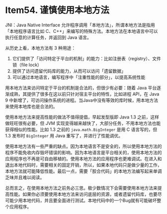 # Item54. 谨慎使用本地方法



JNI：Java Native Interface 允许程序调用「本地方法」，所谓本地方法是指用「本地程序语言比如 C、C++」来编写的特殊方法。本地方法在本地语言中可以执行任意的计算任务，并返回到 Java 语言。



从历史上看，本地方法有 3 种用途：

1. 它们提供了「访问特定于平台的机制」的能力：比如注册表（registry）、文件锁（file lock）
2. 提供了访问遗留代码库的能力，从而可以访问「遗留数据」
3. 可以通过本地语言，编写程序中「注重性能的部分」，以提高系统性能



用本地方法来访问特定于平台的机制是合法的，但很少有必要：随着 Java 平台逐渐成熟，其提供了很多在这以前只针对宿主平台的特性，比如进程 API，在 Java 9 中新增了，可访问操作系统的进程。当Java中没有等效的库时候，用本地方法来使用本地库也是合法的。

使用本地方法来提高性能的做法不值得提倡，早起发型版即 Java 1.3 之前，这样做旺旺很有必要，但 JVM 实现变得越来越快了，大部分任务，不用本地方法也能获得相似的性能。比如 1.3 之前的 `java.math.BigInteger` 是用 C 语言写的，但 1.3 发布时 `BigInteger` 用 Java 重写了，并进行了性能调优。



使用本地方法有一些严重的缺点。因为本地语言不是安全的，所以使用本地方法的程序不能免收内存毁坏错误的影响。因为本地语言是平台相关的，使用本地方法的应用程序也不再是可自由移植的。使用本地方法的应用程序也更难调试。在进入和退出本地代码时，需要相关的固定开销，所以，如果本地代码只是做少量的工作，本地方法就可能降低性能。最后一点，需要「胶合代码」的本地方法编写起来单调乏味并且难以阅读。



总而言之，在使用本地方法之前务必三思。极少数情况下会需要使用本地方法来提高性能。如果你必须要使用本地方法来访问底层的资源，或者遗留代码库，也要尽可能少用本地代码，并且要全面进行测试。本地代码中的一个Bug就有可能破坏整个应用程序。

